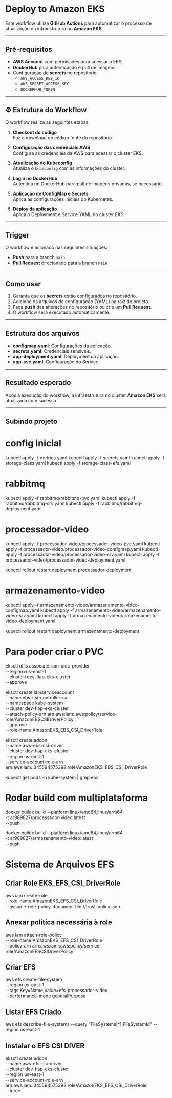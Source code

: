 # Deploy to Amazon EKS

Este workflow utiliza **GitHub Actions** para automatizar o processo de atualização da infraestrutura no **Amazon EKS**.

---

## Pré-requisitos

- **AWS Account** com permissões para acessar o EKS.
- **DockerHub** para autenticação e pull de imagens.
- Configuração de **secrets** no repositório:
  - `AWS_ACCESS_KEY_ID`
  - `AWS_SECRET_ACCESS_KEY`
  - `DOCKERHUB_TOKEN`

---

## ⚙️ Estrutura do Workflow

O workflow realiza as seguintes etapas:

1. **Checkout do código**  
   Faz o download do código fonte do repositório.

2. **Configuração das credenciais AWS**  
   Configura as credenciais da AWS para acessar o cluster EKS.

3. **Atualização do Kubeconfig**  
   Atualiza o `kubeconfig` com as informações do cluster.

4. **Login no DockerHub**  
   Autentica no DockerHub para pull de imagens privadas, se necessário.

5. **Aplicação de ConfigMap e Secrets**  
   Aplica as configurações iniciais do Kubernetes.

6. **Deploy da aplicação**  
   Aplica o Deployment e Service YAML no cluster EKS.

---

## Trigger

O workflow é acionado nas seguintes situações:

- **Push** para a branch `main`
- **Pull Request** direcionado para a branch `main`

---

## Como usar

1. Garanta que os **secrets** estão configurados no repositório.  
2. Adicione os arquivos de configuração (YAML) na raiz do projeto.  
3. Faça **push** das alterações no repositório ou crie um **Pull Request**.  
4. O workflow será executado automaticamente.

---

## Estrutura dos arquivos

- **configmap.yaml**: Configurações da aplicação.
- **secrets.yaml**: Credenciais sensíveis.
- **app-deployment.yaml**: Deployment da aplicação.
- **app-svc.yaml**: Configuração do Service.

---

## Resultado esperado

Após a execução do workflow, a infraestrutura no cluster **Amazon EKS** será atualizada com sucesso.

---


## Subindo projeto

# config inicial
kubectl apply -f metrics.yaml
kubectl apply -f secrets.yaml
kubectl apply -f storage-class.yaml
kubectl apply -f storage-class-efs.yaml

# rabbitmq
kubectl apply -f rabbitmq/rabbitmq-pvc.yaml
kubectl apply -f rabbitmq/rabbitmq-srv.yaml
kubectl apply -f rabbitmq/rabbitmq-deployment.yaml 

# processador-video
kubectl apply -f processador-video/processador-video-pvc.yaml
kubectl apply -f processador-video/processador-video-configmap.yaml
kubectl apply -f processador-video/processador-video-srv.yaml
kubectl apply -f processador-video/processador-video-deployment.yaml

kubectl rollout restart deployment processador-deployment

# armazenamento-video
kubectl apply -f armazenamento-video/armazenamento-video-configmap.yaml
kubectl apply -f armazenamento-video/armazenamento-video-srv.yaml
kubectl apply -f armazenamento-video/armazenamento-video-deployment.yaml 

kubectl rollout restart deployment armazenamento-deployment

# Para poder criar o PVC

eksctl utils associate-iam-oidc-provider \
  --region=us-east-1 \
  --cluster=dev-fiap-eks-cluster \
  --approve

eksctl create iamserviceaccount \
  --name ebs-csi-controller-sa \
  --namespace kube-system \
  --cluster dev-fiap-eks-cluster \
  --attach-policy-arn arn:aws:iam::aws:policy/service-role/AmazonEBSCSIDriverPolicy \
  --approve \
  --role-name AmazonEKS_EBS_CSI_DriverRole

eksctl create addon \
  --name aws-ebs-csi-driver \
  --cluster dev-fiap-eks-cluster \
  --region us-east-1 \
  --service-account-role-arn arn:aws:iam::345594575392:role/AmazonEKS_EBS_CSI_DriverRole

kubectl get pods -n kube-system | grep ebs

# Rodar build com multiplataforma

docker buildx build --platform linux/amd64,linux/arm64 \
  -t ar989827/processador-video:latest \
  --push .

docker buildx build --platform linux/amd64,linux/arm64 \
  -t ar989827/armazenamento-video:latest \
  --push .

# Sistema de Arquivos EFS

## Criar Role EKS_EFS_CSI_DriverRole
aws iam create-role \
  --role-name AmazonEKS_EFS_CSI_DriverRole \
  --assume-role-policy-document file://trust-policy.json

## Anexar política necessária à role
aws iam attach-role-policy \
  --role-name AmazonEKS_EFS_CSI_DriverRole \
  --policy-arn arn:aws:iam::aws:policy/service-role/AmazonEFSCSIDriverPolicy


## Criar EFS
aws efs create-file-system \
  --region us-east-1 \
  --tags Key=Name,Value=efs-processador-video \
  --performance-mode generalPurpose

## Listar EFS Criado
aws efs describe-file-systems --query "FileSystems[*].FileSystemId" --region us-east-1

## Instalar o EFS CSI DIVER
eksctl create addon \
  --name aws-efs-csi-driver \
  --cluster dev-fiap-eks-cluster \
  --region us-east-1 \
  --service-account-role-arn arn:aws:iam::345594575392:role/AmazonEKS_EFS_CSI_DriverRole \
  --force







